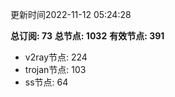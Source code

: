 更新时间2022-11-12 05:24:28

**总订阅: 73**
**总节点: 1032**
**有效节点: 391**
- v2ray节点: 224
- trojan节点: 103
- ss节点: 64
